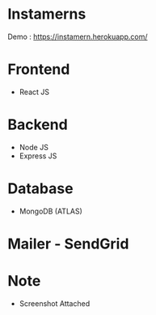 # Instamerns

Demo : https://instamern.herokuapp.com/

# Frontend 
  - React JS

# Backend 
  - Node JS
  - Express JS
  
# Database
  - MongoDB (ATLAS)
 
# Mailer - SendGrid

# Note
  - Screenshot Attached
